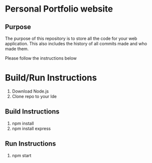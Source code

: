 # Personal Portfolio website

## Purpose

The purpose of this repository is to store all the code for your web application. This also includes the history of all commits made and who made them.

Please follow the instructions below 

# Build/Run Instructions
1. Download Node.js
2. Clone repo to your Ide
## Build Instructions
1. npm install
2. npm install express

## Run Instructions
1. npm start


